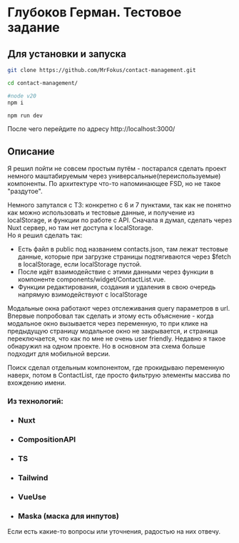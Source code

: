 # Глубоков Герман. Тестовое задание 

## Для установки и запуска

```bash
git clone https://github.com/MrFokus/contact-management.git

cd contact-management/

#node v20
npm i

npm run dev
```
После чего перейдите по адресу http://localhost:3000/

## Описание 

Я решил пойти не совсем простым путём - постарался сделать проект немного маштабируемым через универсальные(переиспользуемые) компоненты.
По архитектуре что-то напоминающее FSD, но не такое "раздутое".

Немного запутался с ТЗ: конкретно с 6 и 7 пунктами, так как не понятно как можно использовать и тестовые данные, и получение из localStorage, и функции по работе с API. Сначала я думал, сделать через Nuxt сервер, но там нет доступа к localStorage.  
Но я решил сделать так:
+ Есть файл в public под названием contacts.json, там лежат тестовые данные, которые при загрузке страницы подтягиваются через $fetch в localStorage, если localStorage пустой.
+ После идёт взаимодействие с этими данными через функции в компоненте components/widget/ContactList.vue. 
+ Функции редактирования, создания и удаления в свою очередь напрямую взимодействуют с localStorage

Модальные окна работают через отслеживания query параметров в url. Впервые попробовал так сделать и этому есть объяснение - когда модальное окно вызывается через переменную, то при клике на предыдущую страницу модальное окно не закрывается, и страница переключается, что как по мне не очень user friendly. Недавно я такое обнаружил на одном проекте. Но в основном эта схема больше подходит для мобильной версии.

Поиск сделал отдельным компонентом, где прокидываю переменную наверх, потом в ContactList, где просто фильтрую элементы массива по вхождению имени.

### Из технологий:
* ### Nuxt
* ### CompositionAPI
* ### TS
* ### Tailwind
* ### VueUse
* ### Maska (маска для инпутов)

Если есть какие-то вопросы или уточнения, радостью на них отвечу.